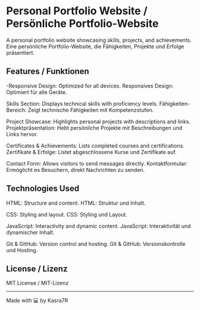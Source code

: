 # Personal Portfolio Website / Persönliche Portfolio-Website

A personal portfolio website showcasing skills, projects, and achievements.
Eine persönliche Portfolio-Website, die Fähigkeiten, Projekte und Erfolge präsentiert.

## Features / Funktionen

-Responsive Design: Optimized for all devices.
Responsives Design: Optimiert für alle Geräte.

Skills Section: Displays technical skills with proficiency levels.
Fähigkeiten-Bereich: Zeigt technische Fähigkeiten mit Kompetenzstufen.

Project Showcase: Highlights personal projects with descriptions and links.
Projektpräsentation: Hebt persönliche Projekte mit Beschreibungen und Links hervor.

Certificates & Achievements: Lists completed courses and certifications.
Zertifikate & Erfolge: Listet abgeschlossene Kurse und Zertifikate auf.

Contact Form: Allows visitors to send messages directly.
Kontaktformular: Ermöglicht es Besuchern, direkt Nachrichten zu senden.

## Technologies Used

HTML: Structure and content.
HTML: Struktur und Inhalt.

CSS: Styling and layout.
CSS: Styling und Layout.

JavaScript: Interactivity and dynamic content.
JavaScript: Interaktivität und dynamischer Inhalt.

Git & GitHub: Version control and hosting.
Git & GitHub: Versionskontrolle und Hosting.

## License / Lizenz

MIT License / MIT-Lizenz

---

Made with 💻 by Kasra7R
